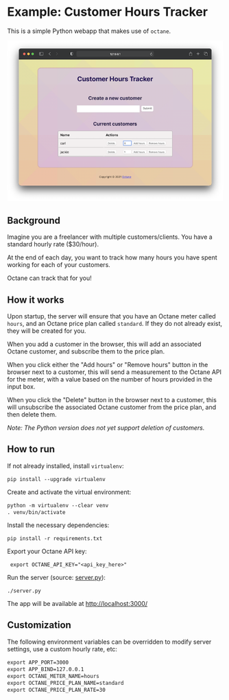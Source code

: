 # Example: Customer Hours Tracker

This is a simple Python webapp that makes use of `octane`.

![customer-hours-tracker](./screenshot.png)

## Background

Imagine you are a freelancer with multiple customers/clients.
You have a standard hourly rate ($30/hour).

At the end of each day, you want to track how many hours
you have spent working for each of your customers.

Octane can track that for you!

## How it works

Upon startup, the server will ensure that you have an
Octane meter called `hours`, and an Octane
price plan called `standard`. If they do not
already exist, they will be created for you.

When you add a customer in the browser, this will add an
associated Octane customer, and subscribe them to the
price plan.

When you click either the "Add hours" or "Remove hours" button in the
browser next to a customer, this will send a measurement to the
Octane API for the meter, with a value based on the number of hours
provided in the input box.

When you click the "Delete" button in the browser next to
a customer, this will unsubscribe the associated Octane customer
from the price plan, and then delete them.

*Note: The Python version does not yet support deletion of customers.*

## How to run

If not already installed, install `virtualenv`:

```
pip install --upgrade virtualenv
```

Create and activate the virtual environment:

```
python -m virtualenv --clear venv
. venv/bin/activate
```

Install the necessary dependencies:

```
pip install -r requirements.txt
```

Export your Octane API key:

```
 export OCTANE_API_KEY="<api_key_here>"
```

Run the server (source: [server.py](./server.py)):

```
./server.py
```

The app will be available
at [http://localhost:3000/](http://localhost:3000/)

## Customization

The following environment variables can be overridden
to modify server settings, use a custom hourly rate, etc:

```
export APP_PORT=3000
export APP_BIND=127.0.0.1
export OCTANE_METER_NAME=hours
export OCTANE_PRICE_PLAN_NAME=standard
export OCTANE_PRICE_PLAN_RATE=30
```

